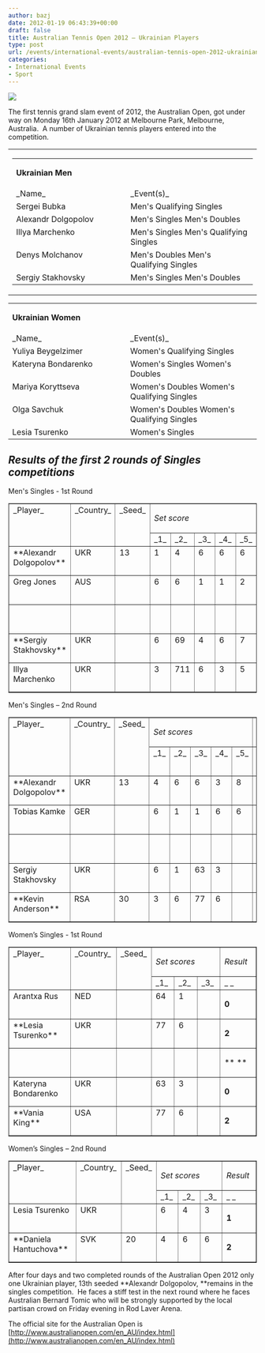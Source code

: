 ```yaml
---
author: bazj
date: 2012-01-19 06:43:39+00:00
draft: false
title: Australian Tennis Open 2012 – Ukrainian Players
type: post
url: /events/international-events/australian-tennis-open-2012-ukrainian-players/
categories:
- International Events
- Sport
---
```


[![](http://www.ozeukes.com/wp-content/uploads/2012/01/ao2012-logo-thumb.jpg)
](http://www.ozeukes.com/wp-content/uploads/2012/01/ao2012-logo-thumb.jpg)

The first tennis grand slam event of 2012, the Australian Open, got under way on Monday 16th January 2012 at Melbourne Park, Melbourne, Australia.  A number of Ukrainian tennis players entered into the competition.
<table cellpadding="0" width="803" cellspacing="0" border="0" >
<tbody >
<tr >

<td width="803" >
<table cellpadding="0" width="424" cellspacing="0" border="0" >
<tbody >
<tr >

<td colspan="2" width="100%" valign="top" >


**Ukrainian Men**



</td>
</tr>
<tr >

<td width="47%" valign="top" >_Name_
</td>

<td width="52%" valign="top" >_Event(s)_
</td>
</tr>
<tr >

<td width="47%" valign="top" >Sergei Bubka
</td>

<td width="52%" valign="top" >Men's Qualifying Singles
</td>
</tr>
<tr >

<td width="47%" valign="top" >Alexandr Dolgopolov
</td>

<td width="52%" valign="top" >Men's Singles
Men's Doubles
</td>
</tr>
<tr >

<td width="47%" valign="top" >Illya Marchenko
</td>

<td width="52%" valign="top" >Men's Singles
Men's Qualifying Singles
</td>
</tr>
<tr >

<td width="47%" valign="top" >Denys Molchanov
</td>

<td width="52%" valign="top" >Men's Doubles
Men's Qualifying Singles
</td>
</tr>
<tr >

<td width="47%" valign="top" >Sergiy Stakhovsky
</td>

<td width="52%" valign="top" >Men's Singles
Men's Doubles
</td>
</tr>
</tbody>
</table>

</td>
</tr>
</tbody>
</table>

<table cellpadding="0" width="427" cellspacing="0" border="0" >
<tbody >
<tr >

<td colspan="2" width="100%" valign="top" >


**Ukrainian Women**



</td>
</tr>
<tr >

<td width="47%" valign="top" >_Name_
</td>

<td width="52%" valign="top" >_Event(s)_
</td>
</tr>
<tr >

<td width="47%" valign="top" >Yuliya Beygelzimer
</td>

<td width="52%" valign="top" >Women's Qualifying Singles
</td>
</tr>
<tr >

<td width="47%" valign="top" >Kateryna Bondarenko
</td>

<td width="52%" valign="top" >Women's Singles
Women's Doubles
</td>
</tr>
<tr >

<td width="47%" valign="top" >Mariya Koryttseva
</td>

<td width="52%" valign="top" >Women's Doubles
Women's Qualifying Singles
</td>
</tr>
<tr >

<td width="47%" valign="top" >Olga Savchuk
</td>

<td width="52%" valign="top" >Women's Doubles
Women's Qualifying Singles
</td>
</tr>
<tr >

<td width="47%" valign="top" >Lesia Tsurenko
</td>

<td width="52%" valign="top" >Women's Singles
</td>
</tr>
</tbody>
</table>


## _Results of the first 2 rounds of Singles competitions_


Men's Singles - 1st Round
<table cellpadding="0" cellspacing="0" border="1" >
<tbody >
<tr >

<td width="203" rowspan="2" valign="top" >_Player_
</td>

<td width="82" rowspan="2" valign="top" >_Country_
</td>

<td width="59" rowspan="2" valign="top" >_Seed_
</td>

<td colspan="5" width="285" valign="top" >


_Set score_



</td>

<td colspan="2" width="106" valign="top" >


_Result_



</td>
</tr>
<tr >

<td width="57" valign="top" >_1_
</td>

<td width="57" valign="top" >_2_
</td>

<td width="57" valign="top" >_3_
</td>

<td width="57" valign="top" >_4_
</td>

<td width="57" valign="top" >_5_
</td>

<td colspan="2" width="106" valign="top" >_ _
</td>
</tr>
<tr >

<td width="203" valign="top" >**Alexandr Dolgopolov**
</td>

<td width="82" valign="top" >UKR
</td>

<td width="59" valign="top" >13
</td>

<td width="57" valign="top" >1
</td>

<td width="57" valign="top" >4
</td>

<td width="57" valign="top" >6
</td>

<td width="57" valign="top" >6
</td>

<td width="57" valign="top" >6
</td>

<td colspan="2" width="106" valign="top" >


**3**



</td>
</tr>
<tr >

<td width="203" valign="top" >Greg Jones
</td>

<td width="82" valign="top" >AUS
</td>

<td width="59" valign="top" >
</td>

<td width="57" valign="top" >6
</td>

<td width="57" valign="top" >6
</td>

<td width="57" valign="top" >1
</td>

<td width="57" valign="top" >1
</td>

<td width="57" valign="top" >2
</td>

<td colspan="2" width="106" valign="top" >


**2**



</td>
</tr>
<tr >

<td width="203" valign="top" >
</td>

<td width="82" valign="top" >
</td>

<td width="59" valign="top" >
</td>

<td width="57" valign="top" >
</td>

<td width="57" valign="top" >
</td>

<td width="57" valign="top" >
</td>

<td width="57" valign="top" >
</td>

<td width="57" valign="top" >
</td>

<td colspan="2" width="106" valign="top" >


** **



</td>
</tr>
<tr >

<td width="203" valign="top" >**Sergiy Stakhovsky**
</td>

<td width="82" valign="top" >UKR
</td>

<td width="59" valign="top" >
</td>

<td width="57" valign="top" >6
</td>

<td width="57" valign="top" >69
</td>

<td width="57" valign="top" >4
</td>

<td width="57" valign="top" >6
</td>

<td width="57" valign="top" >7
</td>

<td width="105" valign="top" >


**3**



</td>

<td width="1" >
</td>
</tr>
<tr >

<td width="203" valign="top" >Illya Marchenko
</td>

<td width="82" valign="top" >UKR
</td>

<td width="59" valign="top" >
</td>

<td width="57" valign="top" >3
</td>

<td width="57" valign="top" >711
</td>

<td width="57" valign="top" >6
</td>

<td width="57" valign="top" >3
</td>

<td width="57" valign="top" >5
</td>

<td width="105" valign="top" >


**2**



</td>

<td width="1" >
</td>
</tr>
</tbody>
</table>
Men's Singles – 2nd Round
<table cellpadding="0" cellspacing="0" border="1" >
<tbody >
<tr >

<td width="203" rowspan="2" valign="top" >_Player_
</td>

<td width="82" rowspan="2" valign="top" >_Country_
</td>

<td width="59" rowspan="2" valign="top" >_Seed_
</td>

<td colspan="5" width="285" valign="top" >


_Set scores_



</td>

<td colspan="2" width="106" valign="top" >


_Result_



</td>
</tr>
<tr >

<td width="57" valign="top" >_1_
</td>

<td width="57" valign="top" >_2_
</td>

<td width="57" valign="top" >_3_
</td>

<td width="57" valign="top" >_4_
</td>

<td width="57" valign="top" >_5_
</td>

<td colspan="2" width="106" valign="top" >


_ _



</td>
</tr>
<tr >

<td width="203" valign="top" >**Alexandr Dolgopolov**
</td>

<td width="82" valign="top" >UKR
</td>

<td width="59" valign="top" >13
</td>

<td width="57" valign="top" >4
</td>

<td width="57" valign="top" >6
</td>

<td width="57" valign="top" >6
</td>

<td width="57" valign="top" >3
</td>

<td width="57" valign="top" >8
</td>

<td colspan="2" width="106" valign="top" >


**3**



</td>
</tr>
<tr >

<td width="203" valign="top" >Tobias Kamke
</td>

<td width="82" valign="top" >GER
</td>

<td width="59" valign="top" >
</td>

<td width="57" valign="top" >6
</td>

<td width="57" valign="top" >1
</td>

<td width="57" valign="top" >1
</td>

<td width="57" valign="top" >6
</td>

<td width="57" valign="top" >6
</td>

<td colspan="2" width="106" valign="top" >


**2**



</td>
</tr>
<tr >

<td width="203" valign="top" >
</td>

<td width="82" valign="top" >
</td>

<td width="59" valign="top" >
</td>

<td width="57" valign="top" >
</td>

<td width="57" valign="top" >
</td>

<td width="57" valign="top" >
</td>

<td width="57" valign="top" >
</td>

<td width="57" valign="top" >
</td>

<td colspan="2" width="106" valign="top" >


** **



</td>
</tr>
<tr >

<td width="203" valign="top" >Sergiy Stakhovsky
</td>

<td width="82" valign="top" >UKR
</td>

<td width="59" valign="top" >
</td>

<td width="57" valign="top" >6
</td>

<td width="57" valign="top" >1
</td>

<td width="57" valign="top" >63
</td>

<td width="57" valign="top" >3
</td>

<td width="57" valign="top" >
</td>

<td colspan="2" width="106" valign="top" >


**1**



</td>
</tr>
<tr >

<td width="203" valign="top" >**Kevin Anderson**
</td>

<td width="82" valign="top" >RSA
</td>

<td width="59" valign="top" >30
</td>

<td width="57" valign="top" >3
</td>

<td width="57" valign="top" >6
</td>

<td width="57" valign="top" >77
</td>

<td width="57" valign="top" >6
</td>

<td width="57" valign="top" >
</td>

<td width="105" valign="top" >


**3**



</td>

<td width="1" >
</td>
</tr>
</tbody>
</table>
Women’s Singles - 1st Round
<table cellpadding="0" cellspacing="0" border="1" >
<tbody >
<tr >

<td width="203" rowspan="2" valign="top" >_Player_
</td>

<td width="91" rowspan="2" valign="top" >_Country_
</td>

<td width="59" rowspan="2" valign="top" >_Seed_
</td>

<td colspan="3" width="165" valign="top" >


_Set scores_



</td>

<td width="106" valign="top" >


_Result_



</td>
</tr>
<tr >

<td width="55" valign="top" >_1_
</td>

<td width="55" valign="top" >_2_
</td>

<td width="55" valign="top" >_3_
</td>

<td width="106" valign="top" >_ _
</td>
</tr>
<tr >

<td width="203" valign="top" >Arantxa Rus
</td>

<td width="91" valign="top" >NED
</td>

<td width="59" valign="top" >
</td>

<td width="55" valign="top" >64
</td>

<td width="55" valign="top" >1
</td>

<td width="55" valign="top" >
</td>

<td width="106" valign="top" >


**0**



</td>
</tr>
<tr >

<td width="203" valign="top" >**Lesia Tsurenko**
</td>

<td width="91" valign="top" >UKR
</td>

<td width="59" valign="top" >
</td>

<td width="55" valign="top" >77
</td>

<td width="55" valign="top" >6
</td>

<td width="55" valign="top" >
</td>

<td width="106" valign="top" >


**2**



</td>
</tr>
<tr >

<td width="203" valign="top" >
</td>

<td width="91" valign="top" >
</td>

<td width="59" valign="top" >
</td>

<td width="55" valign="top" >
</td>

<td width="55" valign="top" >
</td>

<td width="55" valign="top" >
</td>

<td width="106" valign="top" >


** **



</td>
</tr>
<tr >

<td valign="top" >Kateryna Bondarenko
</td>

<td width="91" valign="top" >UKR
</td>

<td width="59" valign="top" >
</td>

<td width="55" valign="top" >63
</td>

<td width="55" valign="top" >3
</td>

<td width="55" valign="top" >
</td>

<td width="106" valign="top" >


**0**



</td>
</tr>
<tr >

<td valign="top" >**Vania King**
</td>

<td width="91" valign="top" >USA
</td>

<td width="59" valign="top" >
</td>

<td width="55" valign="top" >77
</td>

<td width="55" valign="top" >6
</td>

<td width="55" valign="top" >
</td>

<td width="106" valign="top" >


**2**



</td>
</tr>
</tbody>
</table>
Women’s Singles – 2nd Round
<table cellpadding="0" cellspacing="0" border="1" >
<tbody >
<tr >

<td width="203" rowspan="2" valign="top" >_Player_
</td>

<td width="91" rowspan="2" valign="top" >_Country_
</td>

<td width="59" rowspan="2" valign="top" >_Seed_
</td>

<td colspan="3" width="165" valign="top" >


_Set scores_



</td>

<td width="106" valign="top" >


_Result_



</td>
</tr>
<tr >

<td width="55" valign="top" >_1_
</td>

<td width="55" valign="top" >_2_
</td>

<td width="55" valign="top" >_3_
</td>

<td width="106" valign="top" >_ _
</td>
</tr>
<tr >

<td width="203" valign="top" >Lesia Tsurenko
</td>

<td width="91" valign="top" >UKR
</td>

<td width="59" valign="top" >
</td>

<td width="55" valign="top" >6
</td>

<td width="55" valign="top" >4
</td>

<td width="55" valign="top" >3
</td>

<td width="106" valign="top" >


**1**



</td>
</tr>
<tr >

<td width="203" valign="top" >**Daniela Hantuchova**
</td>

<td width="91" valign="top" >SVK
</td>

<td width="59" valign="top" >20
</td>

<td width="55" valign="top" >4
</td>

<td width="55" valign="top" >6
</td>

<td width="55" valign="top" >6
</td>

<td width="106" valign="top" >


**2**



</td>
</tr>
</tbody>
</table>
After four days and two completed rounds of the Australian Open 2012 only one Ukrainian player, 13th seeded **Alexandr Dolgopolov, **remains in the singles competition.  He faces a stiff test in the next round where he faces Australian Bernard Tomic who will be strongly supported by the local partisan crowd on Friday evening in Rod Laver Arena.

The official site for the Australian Open is [http://www.australianopen.com/en_AU/index.html](http://www.australianopen.com/en_AU/index.html)

